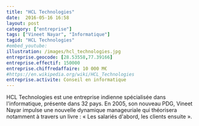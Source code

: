```yaml
---
title: "HCL Technologies"
date:  2016-05-16 16:58
layout: post
category: ["entreprise"]
tags: ["Vineet Nayar", "Informatique"]
tagid: "HCL Technologies"
#embed_youtube:
illustration: /images/hcl_technologies.jpg
entreprise.geocode: [28.53558,77.39166]
entreprise.effectif: 150000
entreprise.chiffredaffaire: 10 000 M€
#https://en.wikipedia.org/wiki/HCL_Technologies
entreprise.activite: Conseil en informatique
---
```


HCL Technologies est une entreprise indienne spécialisée dans l'informatique, présente dans 32 pays. En 2005, son nouveau PDG, Vineet Nayar impulse une nouvelle dynamique manageuriale qui théorisera notamment à travers un livre : « Les salariés d'abord, les clients ensuite ».

